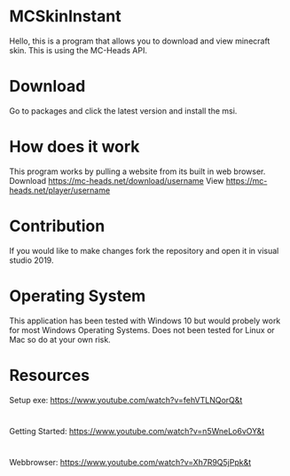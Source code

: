 # MCSkinInstant
Hello, this is a program that allows you to download and view minecraft skin. This is using the MC-Heads API.
# Download
Go to packages and click the latest version and install the msi.
# How does it work
This program works by pulling a website from its built in web browser.
Download https://mc-heads.net/download/username
View https://mc-heads.net/player/username
# Contribution
If you would like to make changes fork the repository and open it in visual studio 2019.
# Operating System
This application has been tested with Windows 10 but would probely work for most Windows Operating Systems.
Does not been tested for Linux or Mac so do at your own risk.
# Resources
Setup exe: https://www.youtube.com/watch?v=fehVTLNQorQ&t
#
Getting Started: https://www.youtube.com/watch?v=n5WneLo6vOY&t
#
Webbrowser: https://www.youtube.com/watch?v=Xh7R9Q5jPpk&t

